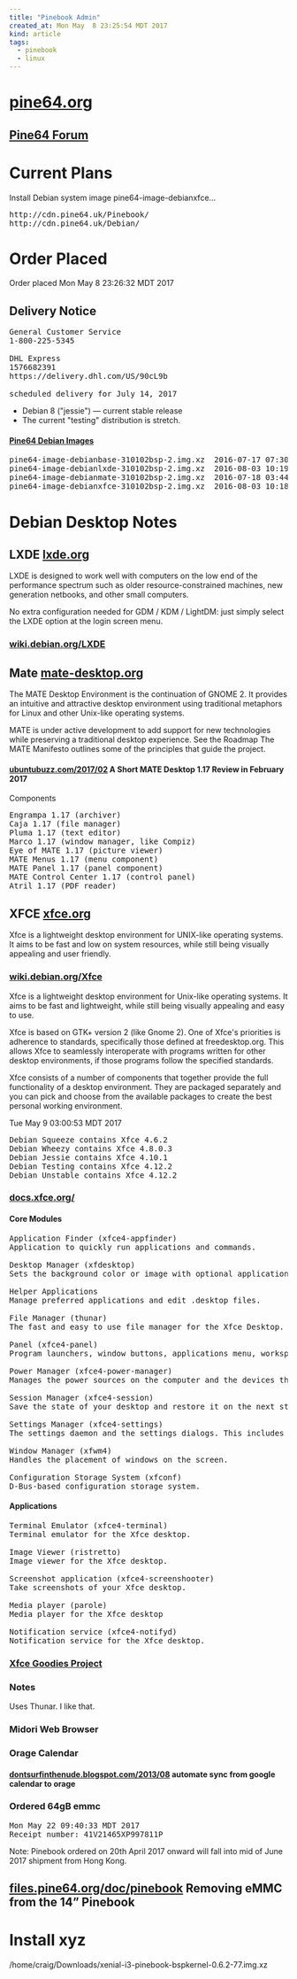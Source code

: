 ```yaml
---
title: "Pinebook Admin"
created_at: Mon May  8 23:25:54 MDT 2017
kind: article
tags:
  - pinebook
  - linux
---
```


<h1>
  <a href="https://www.pine64.org/" target="_blank">pine64.org</a>
</h1>

<h2>
  <a href="https://forum.pine64.org/index.php" target="_blank">Pine64 Forum</a>
</h2>

<h1>Current Plans</h1>

Install Debian system image pine64-image-debianxfce...

<pre>
http://cdn.pine64.uk/Pinebook/
http://cdn.pine64.uk/Debian/
</pre>

<h1>Order Placed</h1>

Order placed Mon May  8 23:26:32 MDT 2017

<h2>Delivery Notice</h2>

<pre>
General Customer Service
1-800-225-5345

DHL Express
1576682391
https://delivery.dhl.com/US/90cL9b

scheduled delivery for July 14, 2017
</pre>

<ul>
  <li>Debian 8 ("jessie") — current stable release</li>
  <li>The current "testing" distribution is stretch.</li>
</ul>

<h4>
  <a href="http://cdn.pine64.uk/Debian/" target="_blank">Pine64 Debian Images</a>
</h4>

<pre>
pine64-image-debianbase-310102bsp-2.img.xz	2016-07-17 07:30 	243M	 
pine64-image-debianlxde-310102bsp-2.img.xz	2016-08-03 10:19 	1.0G	 
pine64-image-debianmate-310102bsp-2.img.xz	2016-07-18 03:44 	1.1G	 
pine64-image-debianxfce-310102bsp-2.img.xz	2016-08-03 10:18 	1.1G	 
</pre>

<h1>Debian Desktop Notes</h1>

<h2>
  LXDE
  <a href="http://lxde.org/" target="_blank">lxde.org</a>
</h2>

LXDE is designed to work well with computers on the low end of the
performance spectrum such as older resource-constrained machines, new
generation netbooks, and other small computers.

No extra configuration needed for GDM / KDM / LightDM: just simply select
the LXDE option at the login screen menu.

<h3>
  <a href="https://wiki.debian.org/LXDE" target="_blank">wiki.debian.org/LXDE</a>
</h3>

<h2>
  Mate
  <a href="http://mate-desktop.org/" target="_blank">mate-desktop.org</a>
</h2>

The MATE Desktop Environment is the continuation of GNOME 2. It provides
an intuitive and attractive desktop environment using traditional
metaphors for Linux and other Unix-like operating systems.

MATE is under active development to add support for new technologies
while preserving a traditional desktop experience. See the Roadmap The
MATE Manifesto outlines some of the principles that guide the project.

<h4>
  <a href="http://www.ubuntubuzz.com/2017/02/a-short-mate-desktop-117-review-in-february-2017.html" target="_blank">ubuntubuzz.com/2017/02</a>
  A Short MATE Desktop 1.17 Review in February 2017
</h4>

Components

<pre>
Engrampa 1.17 (archiver)
Caja 1.17 (file manager)
Pluma 1.17 (text editor)
Marco 1.17 (window manager, like Compiz)
Eye of MATE 1.17 (picture viewer)
MATE Menus 1.17 (menu component)
MATE Panel 1.17 (panel component)
MATE Control Center 1.17 (control panel)
Atril 1.17 (PDF reader)
</pre>


<h2>
  XFCE
  <a href="http://www.xfce.org/" target="_blank">xfce.org</a>
</h2>

Xfce is a lightweight desktop environment for UNIX-like operating
systems. It aims to be fast and low on system resources, while still
being visually appealing and user friendly.

<h3>
  <a href="https://wiki.debian.org/Xfce" target="_blank">wiki.debian.org/Xfce</a>
</h3>

Xfce is a lightweight desktop environment for Unix-like operating
systems. It aims to be fast and lightweight, while still being visually
appealing and easy to use.

Xfce is based on GTK+ version 2 (like Gnome 2). One of Xfce's
priorities is adherence to standards, specifically those defined
at freedesktop.org. This allows Xfce to seamlessly interoperate with
programs written for other desktop environments, if those programs follow
the specified standards.

Xfce consists of a number of components that together provide the full
functionality of a desktop environment. They are packaged separately
and you can pick and choose from the available packages to create the
best personal working environment.


Tue May  9 03:00:53 MDT 2017

<pre>
Debian Squeeze contains Xfce 4.6.2
Debian Wheezy contains Xfce 4.8.0.3
Debian Jessie contains Xfce 4.10.1
Debian Testing contains Xfce 4.12.2
Debian Unstable contains Xfce 4.12.2 
</pre>

<h3>
  <a href="http://docs.xfce.org/" target="_blank">docs.xfce.org/</a>
</h3>

<h4>Core Modules</h4>

<pre>
Application Finder (xfce4-appfinder)
Application to quickly run applications and commands.

Desktop Manager (xfdesktop)
Sets the background color or image with optional application menu or icons for minimized applications or launchers, devices and folders.

Helper Applications
Manage preferred applications and edit .desktop files.

File Manager (thunar)
The fast and easy to use file manager for the Xfce Desktop.

Panel (xfce4-panel)
Program launchers, window buttons, applications menu, workspace switcher and more.

Power Manager (xfce4-power-manager)
Manages the power sources on the computer and the devices that can be controlled to reduce their power consumption.

Session Manager (xfce4-session)
Save the state of your desktop and restore it on the next startup.

Settings Manager (xfce4-settings)
The settings daemon and the settings dialogs. This includes the accessibility, appearance, display, keyboard and mouse settings.

Window Manager (xfwm4)
Handles the placement of windows on the screen.

Configuration Storage System (xfconf)
D-Bus-based configuration storage system.
</pre>

<h4>Applications</h4>

<pre>
Terminal Emulator (xfce4-terminal)
Terminal emulator for the Xfce desktop.

Image Viewer (ristretto)
Image viewer for the Xfce desktop.

Screenshot application (xfce4-screenshooter)
Take screenshots of your Xfce desktop.

Media player (parole)
Media player for the Xfce desktop

Notification service (xfce4-notifyd)
Notification service for the Xfce desktop.
</pre>


<h3>
  <a href="http://goodies.xfce.org/" target="_blank">Xfce Goodies Project</a>
</h3>

<h3>Notes</h3>

Uses Thunar. I like that.

<h3>Midori Web Browser</h3>

<h3>Orage Calendar</h3>

<h4>
  <a href="http://dontsurfinthenude.blogspot.com/2013/08/sync-orage-and-google-calendar.html" target="_blank">dontsurfinthenude.blogspot.com/2013/08</a>
  automate sync from google calendar to orage
</h4>

<h3>
  Ordered 64gB emmc
</h3>

<pre>
Mon May 22 09:40:33 MDT 2017
Receipt number: 41V21465XP997811P
</pre>

Note: Pinebook ordered on 20th April 2017 onward will fall into mid of June 2017 shipment from Hong Kong. 

<h2>
  <a href="http://files.pine64.org/doc/pinebook/guide/Pinebook_14-eMMC_Removal_Guide.pdf" target="_blank">files.pine64.org/doc/pinebook</a>
  Removing eMMC from the 14” Pinebook
</h2>

<h1>Install xyz</h1>

/home/craig/Downloads/xenial-i3-pinebook-bspkernel-0.6.2-77.img.xz

<!--
html boilerplate
<a href="" target="_blank"></a>
<a name=""></a>
<img src="" width="400px">
<ul>
  <li></li>
</ul>
<pre>
</pre>
<pre><code>
</code></pre>
<math xmlns='http://www.w3.org/1998/Math/MathML' display='block'>
</math>
-->
